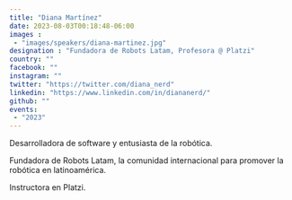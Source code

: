 ```yaml
---
title: "Diana Martínez"
date: 2023-08-03T00:18:48-06:00
images : 
 - "images/speakers/diana-martinez.jpg"
designation : "Fundadora de Robots Latam, Profesora @ Platzi"
country: ""
facebook: ""
instagram: ""
twitter: "https://twitter.com/diana_nerd"
linkedin: "https://www.linkedin.com/in/diananerd/"
github: ""
events: 
 - "2023"
---
```



Desarrolladora de software y entusiasta de la robótica.

Fundadora de Robots Latam, la comunidad internacional para promover la robótica en latinoamérica.

Instructora en Platzi.